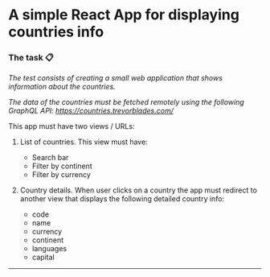 # A simple React App for displaying countries info

### The task 📋

_The test consists of creating a small web application that shows information about the countries._

_The data of the countries must be fetched remotely using the following GraphQL API: https://countries.trevorblades.com/_

This app must have two views / URLs:

1. List of countries. This view must have:

   - Search bar
   - Filter by continent
   - Filter by currency

2. Country details. When user clicks on a country the app must redirect to another view that displays the following detailed country info:

   - code
   - name
   - currency
   - continent
   - languages
   - capital

---
